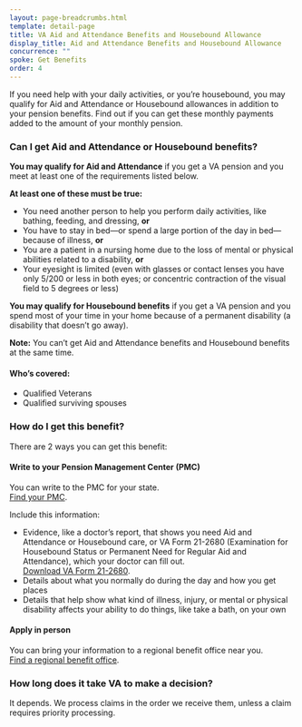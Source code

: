 ```yaml
---
layout: page-breadcrumbs.html
template: detail-page
title: VA Aid and Attendance Benefits and Housebound Allowance
display_title: Aid and Attendance Benefits and Housebound Allowance
concurrence: ""
spoke: Get Benefits
order: 4
---
```


<div class="va-introtext">

If you need help with your daily activities, or you’re housebound, you may qualify for Aid and Attendance or Housebound allowances in addition to your pension benefits. Find out if you can get these monthly payments added to the amount of your monthly pension.

</div>

<div class="feature" markdown=“1”>

### Can I get Aid and Attendance or Housebound benefits?

**You may qualify for Aid and Attendance** if you get a VA pension and you meet at least one of the requirements listed below.

**At least one of these must be true:**

- You need another person to help you perform daily activities, like bathing, feeding, and dressing, **or**
- You have to stay in bed—or spend a large portion of the day in bed—because of illness, **or**
- You are a patient in a nursing home due to the loss of mental or physical abilities related to a disability, **or**
- Your eyesight is limited (even with glasses or contact lenses you have only 5/200 or less in both eyes; or concentric contraction of the visual field to 5 degrees or less)

**You may qualify for Housebound benefits** if you get a VA pension and you spend most of your time in your home because of a permanent disability (a disability that doesn’t go away).

**Note:** You can’t get Aid and Attendance benefits and Housebound benefits at the same time.

#### Who’s covered:
- Qualified Veterans
- Qualified surviving spouses

</div>

### How do I get this benefit?

There are 2 ways you can get this benefit:

#### Write to your Pension Management Center (PMC)

You can write to the PMC for your state. <br>
[Find your PMC](/pension/pension-management-centers/).

Include this information:
- Evidence, like a doctor’s report, that shows you need Aid and Attendance or Housebound care, or VA Form 21-2680  (Examination for Housebound Status or Permanent Need for Regular Aid and Attendance), which your doctor can fill out. <br>
[Download VA Form 21-2680](https://www.vba.va.gov/pubs/forms/VBA-21-2680-ARE.pdf).
- Details about what you normally do during the day and how you get places
- Details that help show what kind of illness, injury, or mental or physical disability affects your ability to do things, like take a bath, on your own

#### Apply in person

You can bring your information to a regional benefit office near you. <br>
[Find a regional benefit office](/facilities/).

### How long does it take VA to make a decision?

It depends. We process claims in the order we receive them, unless a claim requires priority processing.

